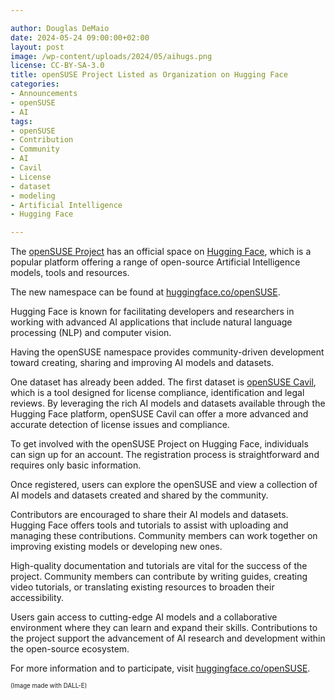 ```yaml
---

author: Douglas DeMaio
date: 2024-05-24 09:00:00+02:00
layout: post
image: /wp-content/uploads/2024/05/aihugs.png
license: CC-BY-SA-3.0
title: openSUSE Project Listed as Organization on Hugging Face
categories:
- Announcements
- openSUSE
- AI
tags:
- openSUSE
- Contribution
- Community
- AI
- Cavil
- License
- dataset
- modeling
- Artificial Intelligence
- Hugging Face

---
```


The [openSUSE Project](https://get.opensuse.org/) has an official space on [Hugging Face](https://huggingface.co/openSUSE), which is a popular platform offering a range of open-source Artificial Intelligence models, tools and resources. 

The new namespace can be found at [huggingface.co/openSUSE](https://huggingface.co/openSUSE).

Hugging Face is known for facilitating developers and researchers in working with advanced AI applications that include natural language processing (NLP) and computer vision.

Having the openSUSE namespace provides community-driven development toward creating, sharing and improving AI models and datasets.

One dataset has already been added. The first dataset is [openSUSE Cavil](https://github.com/openSUSE/cavil), which is a tool designed for license compliance, identification and legal reviews. By leveraging the rich AI models and datasets available through the Hugging Face platform, openSUSE Cavil can offer a more advanced and accurate detection of license issues and compliance.

To get involved with the openSUSE Project on Hugging Face, individuals can sign up for an account. The registration process is straightforward and requires only basic information. 

Once registered, users can explore the openSUSE and view a collection of AI models and datasets created and shared by the community.

Contributors are encouraged to share their AI models and datasets. Hugging Face offers tools and tutorials to assist with uploading and managing these contributions. Community members can work together on improving existing models or developing new ones.

High-quality documentation and tutorials are vital for the success of the project. Community members can contribute by writing guides, creating video tutorials, or translating existing resources to broaden their accessibility.

Users gain access to cutting-edge AI models and a collaborative environment where they can learn and expand their skills. Contributions to the project support the advancement of AI research and development within the open-source ecosystem.

For more information and to participate, visit [huggingface.co/openSUSE](https://huggingface.co/openSUSE).

<sub><sup>(Image made with DALL-E)</sup></sub>

<meta name="openSUSE, community, project, conference, Open Source, ai, datasets, models, cavil, license, community, collection" content="HTML,CSS,XML,JavaScript">
